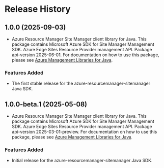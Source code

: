 # Release History

## 1.0.0 (2025-09-03)

- Azure Resource Manager Site Manager client library for Java. This package contains Microsoft Azure SDK for Site Manager Management SDK. Azure Edge Sites Resource Provider management API. Package api-version 2025-06-01. For documentation on how to use this package, please see [Azure Management Libraries for Java](https://aka.ms/azsdk/java/mgmt).
### Features Added

- The first stable release for the azure-resourcemanager-sitemanager Java SDK.

## 1.0.0-beta.1 (2025-05-08)

- Azure Resource Manager Site Manager client library for Java. This package contains Microsoft Azure SDK for Site Manager Management SDK. Azure Edge Sites Resource Provider management API. Package api-version 2025-03-01-preview. For documentation on how to use this package, please see [Azure Management Libraries for Java](https://aka.ms/azsdk/java/mgmt).
### Features Added

- Initial release for the azure-resourcemanager-sitemanager Java SDK.
